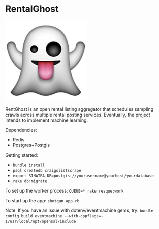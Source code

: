 # RentalGhost

![Ghost Emoji Picture](https://github.com/MAPC/rental-listing-aggregator/blob/master/ghost.png?raw=true)

RentGhost is an open rental listing aggregator that schedules sampling crawls across multiple rental posting services. Eventually, the project intends to implement machine learning. 

Dependencies:
- Redis
- Postgres+Postgis

Getting started:
 - `bundle install`
 - `psql createdb craigslistscrape`
 - `export SINATRA_DB=postgis://yourusername@yourhost/yourdatabase`
 - `rake db:migrate`

To set up the worker process:
`QUEUE=* rake resque:work`

To start up the app:
`shotgun app.rb`

Note:
If you have an issue with dotenv/eventmachine gems, try:
`bundle config build.eventmachine --with-cppflags=-I/usr/local/opt/openssl/include`

